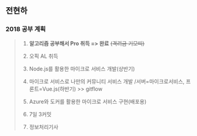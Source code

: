 ## 전현하

### 2018 공부 계획

> 1. __알고리즘 공부해서 Pro 취득 => 완료__ ~~(격려금 기모띠)~~ 
>
> 2. 오픽 AL 취득
>
> 3. Node.js를 활용한 마이크로 서비스 개발(상반기)
>
> 4. 마이크로 서비스로 나만의 커뮤니티 서비스 개발 /서버=마이크로서비스, 프론트=Vue.js(하반기) >> gitflow
>
> 5. Azure와 도커를 활용한 마이크로 서비스 구현(배포용)
>
> 6. 7일 3커밋
>
> 7. 정보처리기사
